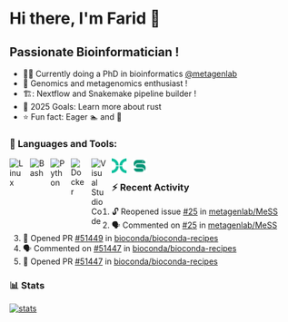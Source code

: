# Hi there, I'm Farid 👋

## Passionate Bioinformatician !

- :student: Currently doing a PhD in bioinformatics [@metagenlab](https://www.chuv.ch/en/microbiologie/imu-home/diagnostics/genomics-and-metagenomics)
- :dna: Genomics and metagenomics enthusiast !
- 🏗️: Nextflow and Snakemake pipeline builder !
- 🥅 2025 Goals: Learn more about rust
- :star: Fun fact: Eager :swimmer: and :bicyclist:

### :toolbox: Languages and Tools:
[<img align="left" alt="Linux" width="26px" src="https://cdn.jsdelivr.net/gh/devicons/devicon/icons/linux/linux-original.svg" style="padding-right:10px;" />](https://www.linux.org/)
[<img align="left" alt="Bash" width="26px" src="https://cdn.jsdelivr.net/gh/devicons/devicon@latest/icons/bash/bash-original.svg" style="padding-right:10px;" />](https://www.gnu.org/software/bash/manual/)
[<img align="left" alt="Python" width="26px" src="https://cdn.jsdelivr.net/gh/devicons/devicon/icons/python/python-original.svg" style="padding-right:10px" />](https://www.python.org/)
[<img align="left" alt="Docker" width="26px" src="https://cdn.jsdelivr.net/gh/devicons/devicon/icons/docker/docker-original.svg" style="padding-right:10px" />](https://docs.docker.com/)
[<img align="left" alt="Visual Studio Code" width="26px" src="https://cdn.jsdelivr.net/gh/devicons/devicon/icons/vscode/vscode-original.svg" style="padding-right:10px;" />](https://code.visualstudio.com/)
[<img align="left" alt="Nextflow" width="26px" src="https://raw.githubusercontent.com/nextflow-io/trademark/26e6fbc0830b0ff2b1af9df279cd22a48f37e14d/nextflow-icon.svg" style="padding-right:10px;"/>](https://www.nextflow.io/)
[<img align="left" alt="Snakemake" width="26px" src="https://raw.githubusercontent.com/snakemake/snakemake/9504bf49fc0cf1258c9844ddd02d7f1c42eb262b/docs/_static/logo-snake.svg"/>](https://snakemake.github.io/)

<br />

### :zap: Recent Activity

<!--START_SECTION:activity-->
1. 🔓 Reopened issue [#25](https://github.com/metagenlab/MeSS/issues/25) in [metagenlab/MeSS](https://github.com/metagenlab/MeSS)
2. 🗣 Commented on [#25](https://github.com/metagenlab/MeSS/issues/25#issuecomment-2419488136) in [metagenlab/MeSS](https://github.com/metagenlab/MeSS)
3. 💪 Opened PR [#51449](https://github.com/bioconda/bioconda-recipes/pull/51449) in [bioconda/bioconda-recipes](https://github.com/bioconda/bioconda-recipes)
4. 🗣 Commented on [#51447](https://github.com/bioconda/bioconda-recipes/pull/51447#issuecomment-2419203834) in [bioconda/bioconda-recipes](https://github.com/bioconda/bioconda-recipes)
5. 💪 Opened PR [#51447](https://github.com/bioconda/bioconda-recipes/pull/51447) in [bioconda/bioconda-recipes](https://github.com/bioconda/bioconda-recipes)
<!--END_SECTION:activity-->

### :bar_chart: Stats
[![stats](https://github-readme-stats-red-eight-81.vercel.app/api?username=farchaab&show_icons=true&theme=transparent)](https://github.com/anuraghazra/github-readme-stats)
